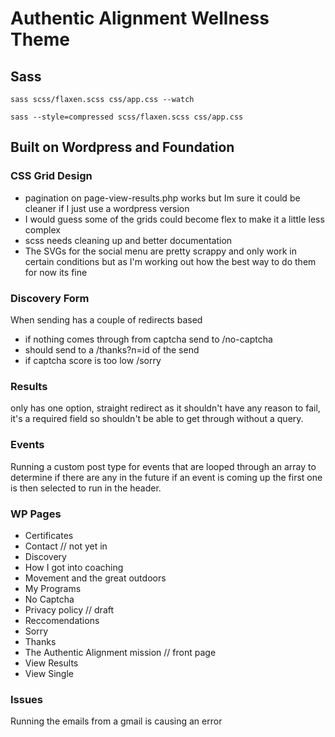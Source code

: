 # Authentic Alignment Wellness Theme

## Sass

``` sass scss/flaxen.scss css/app.css --watch ```

``` sass --style=compressed scss/flaxen.scss css/app.css ```

## Built on Wordpress and Foundation

### CSS Grid Design

- pagination on page-view-results.php works but Im sure it could be cleaner if I just use a wordpress version
- I would guess some of the grids could become flex to make it a little less complex
- scss needs cleaning up and better documentation
- The SVGs for the social menu are pretty scrappy and only work in certain conditions but as I'm working out how the best way to do them for now its fine

### Discovery Form

When sending has a couple of redirects based 

- if nothing comes through from captcha send to /no-captcha
- should send to a /thanks?n=id of the send
- if captcha score is too low /sorry

### Results

only has one option, straight redirect as it shouldn't have any reason to fail, it's a required field so shouldn't be able to get through without a query.

### Events

Running a custom post type for events that are looped through an array to determine if there are any in the future if an event is coming up the first one is then selected to run in the header.

### WP Pages

- Certificates
- Contact // not yet in
- Discovery
- How I got into coaching
- Movement and the great outdoors
- My Programs
- No Captcha
- Privacy policy // draft
- Reccomendations
- Sorry
- Thanks
- The Authentic Alignment mission // front page
- View Results
- View Single

### Issues

Running the emails from a gmail is causing an error 
